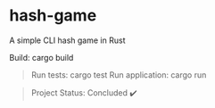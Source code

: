 # hash-game
A simple CLI hash game in Rust

Build: cargo build

> Run tests: cargo test
> Run application: cargo run

> Project Status: Concluded :heavy_check_mark:
